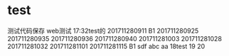 # test
测试代码保存
web测试
17:32test的
201711280911 B1
201711280925
201711280935
201711280936
201711280940
201711281003
201711281028
201711281032
201711281101
201711281115 B1
sdf
abc
aa
18test
19
20
